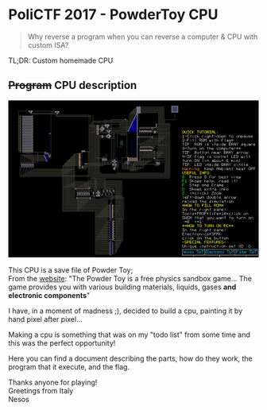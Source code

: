 # PoliCTF 2017 - PowderToy CPU  
  
> Why reverse a program when you can reverse a computer & CPU with custom ISA?  
  
TL;DR: Custom homemade CPU  
  
## ~~Program~~ CPU description  
  
![screenshot](screenshot.png)  
  
This CPU is a save file of Powder Toy;  
From the [website](http://powdertoy.co.uk/): "The Powder Toy is a free physics sandbox game... The game provides you with various building materials, liquids, gases **and electronic components**"  
  
I have, in a moment of madness ;), decided to build a cpu, painting it by hand pixel after pixel...  
  
Making a cpu is something that was on my "todo list" from some time and this was the perfect opportunity!  
  
Here you can find a document describing the parts, how do they work, the program that it execute, and the flag.  
  
Thanks anyone for playing!  
Greetings from Italy  
Nesos  
